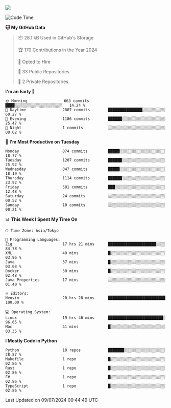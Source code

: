 ![](https://komarev.com/ghpvc/?username=kitagawa-hr)

<!--START_SECTION:waka-->
![Code Time](http://img.shields.io/badge/Code%20Time-932%20hrs%2015%20mins-blue)

**🐱 My GitHub Data** 

> 📦 28.1 kB Used in GitHub's Storage 
 > 
> 🏆 170 Contributions in the Year 2024
 > 
> 💼 Opted to Hire
 > 
> 📜 33 Public Repositories 
 > 
> 🔑 2 Private Repositories 
 > 
**I'm an Early 🐤** 

```text
🌞 Morning                663 commits         ████░░░░░░░░░░░░░░░░░░░░░   14.24 % 
🌆 Daytime                2807 commits        ███████████████░░░░░░░░░░   60.27 % 
🌃 Evening                1186 commits        ██████░░░░░░░░░░░░░░░░░░░   25.47 % 
🌙 Night                  1 commits           ░░░░░░░░░░░░░░░░░░░░░░░░░   00.02 % 
```
📅 **I'm Most Productive on Tuesday** 

```text
Monday                   874 commits         █████░░░░░░░░░░░░░░░░░░░░   18.77 % 
Tuesday                  1207 commits        ██████░░░░░░░░░░░░░░░░░░░   25.92 % 
Wednesday                847 commits         █████░░░░░░░░░░░░░░░░░░░░   18.19 % 
Thursday                 1114 commits        ██████░░░░░░░░░░░░░░░░░░░   23.92 % 
Friday                   581 commits         ███░░░░░░░░░░░░░░░░░░░░░░   12.48 % 
Saturday                 24 commits          ░░░░░░░░░░░░░░░░░░░░░░░░░   00.52 % 
Sunday                   10 commits          ░░░░░░░░░░░░░░░░░░░░░░░░░   00.21 % 
```


📊 **This Week I Spent My Time On** 

```text
🕑︎ Time Zone: Asia/Tokyo

💬 Programming Languages: 
Zig                      17 hrs 21 mins      █████████████████████░░░░   84.78 % 
XML                      48 mins             █░░░░░░░░░░░░░░░░░░░░░░░░   03.96 % 
Java                     37 mins             █░░░░░░░░░░░░░░░░░░░░░░░░   03.08 % 
Docker                   30 mins             █░░░░░░░░░░░░░░░░░░░░░░░░   02.48 % 
Java Properties          17 mins             ░░░░░░░░░░░░░░░░░░░░░░░░░   01.40 % 

🔥 Editors: 
Neovim                   20 hrs 28 mins      █████████████████████████   100.00 % 

💻 Operating System: 
Linux                    19 hrs 46 mins      ████████████████████████░   96.65 % 
Mac                      41 mins             █░░░░░░░░░░░░░░░░░░░░░░░░   03.35 % 
```

**I Mostly Code in Python** 

```text
Python                   10 repos            ███████░░░░░░░░░░░░░░░░░░   28.57 % 
Makefile                 1 repo              █░░░░░░░░░░░░░░░░░░░░░░░░   02.86 % 
Rust                     1 repo              █░░░░░░░░░░░░░░░░░░░░░░░░   02.86 % 
F#                       1 repo              █░░░░░░░░░░░░░░░░░░░░░░░░   02.86 % 
TypeScript               1 repo              █░░░░░░░░░░░░░░░░░░░░░░░░   02.86 % 
```




 Last Updated on 09/07/2024 00:44:49 UTC
<!--END_SECTION:waka-->
